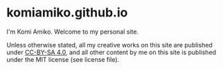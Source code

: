# komiamiko.github.io

I'm Komi Amiko. Welcome to my personal site.

Unless otherwise stated, all my creative works on this site are published under [CC-BY-SA 4.0](https://creativecommons.org/licenses/by-sa/4.0/), and all other content by me on this site is published under the MIT license (see license file).
